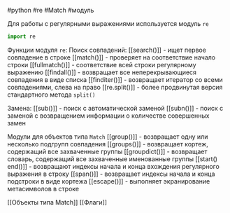 #python #re #Match #модуль


Для работы с регулярными выражениями используется модуль `re`
```python
import re
```

Функции модуля `re`:
Поиск совпадений:
[[search()]] - ищет первое совпадение в строке
[[match()]] - проверяет на соответствие начало строки
[[fullmatch()]] - соответствие всей строки регулярному выражению
[[findall()]] - возвращает все неперекрывающиеся совпадения в виде списка
[[finditer()]] - возвращает итератор со всеми совпадениями, слева на право
[[re.split()]] - более продвинутая версия стандартного метода `split()`

Замена:
[[sub()]] - поиск с автоматической заменой
[[subn()]] - поиск с заменой с возвращением информации о количестве совершенных замен

Модули для объектов типа `Match`
[[group()]] - возвращает одну или несколько подгрупп совпадения
[[groups()]] - возвращает кортеж, содержащий все захваченные группы
[[groupdict()]] - возвращает словарь, содержащий все захваченные именованные группы
[[start() end()]] - возвращают индексы начала и конца вхождения регулярного выражения в строку
[[span()]] - возвращает индексы начала и конца подстроки в виде кортежа
[[escape()]] - выполняет экранирование метасимволов в строке


[[Объекты типа Match]]
[[Флаги]]